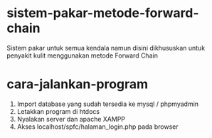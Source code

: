 # sistem-pakar-metode-forward-chain
Sistem pakar untuk semua kendala namun disini dikhususkan untuk penyakit kulit menggunakan metode Forward Chain 

# cara-jalankan-program
1. Import database yang sudah tersedia ke mysql / phpmyadmin
2. Letakkan program di htdocs
3. Nyalakan server dan apache XAMPP
4. Akses localhost/spfc/halaman_login.php pada browser
